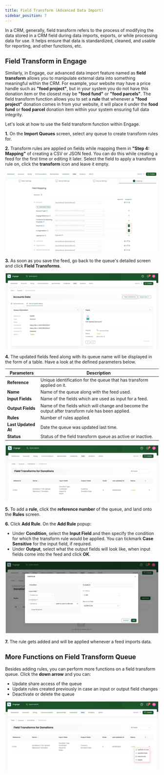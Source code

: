 ```yaml
---
title: Field Transform (Advanced Data Import)
sidebar_position: 7
---
```


In a CRM, generally, field transform refers to the process of modifying the data stored in a CRM field during data imports, exports, or while processing data for use. It helps ensure that data is standardized, cleaned, and usable for reporting, and other functions, etc.

## Field Transform in Engage

Similarly, in Engage, our advanced data import feature named as **field transform** allows you to manipulate external data into something meaningful within the CRM. For example, your website may have a price handle such as **"food project"**, but in your system you do not have this donation item or the closest may be **"food fund"** or **"food parcels"**. The field transform function allows you to set a **rule** that whenever a **"food project"** donation comes in from your website, it will place it under the **food fund** or **food parcel** donation item within your system ensuring full data integrity.

Let's look at how to use the field transform function within Engage.

**1.** On the **Import Queues** screen, select any queue to create transform rules for. 

**2.** Transform rules are applied on fields while mapping them in **"Step 4: Mapping"** of creating a CSV or JSON feed. You can do this while creating a feed for the first time or editing it later. Select the field to apply a transform rule on, click the **transform** icon and leave it empty.

![click the transform icon](./click-transfer-icon.png)

**3.** As soon as you save the feed, go back to the queue's detailed screen and click **Field Transforms**. 

![click field transform button](./click-field-transform-button.png)

**4.** The updated fields feed along with its queue name will be displayed in the form of a table. Have a look at the defined parameters below.

| Parameters | Description |
| ---------- | ----------- |
| **Reference** | Unique identification for the queue that has transform applied on it. |
| **Name** | Name of the queue along with the feed used. |
| **Input Fields** | Name of the fields which are used as input for a feed. |
| **Output Fields** | Name of the fields which will change and become the output after transform rule has been applied. |
| **Rules** | Number of rules applied. |
| **Last Updated At** | Date the queue was updated last time. |
| **Status** | Status of the field transform queue as active or inactive. |

![field transforms screen](./field-transforms-screen.png)

**5.** To add a **rule**, click the **reference number** of the queue, and land onto the **Rules** screen.

**6.** Click **Add Rule**. On the **Add Rule** popup:

- Under **Condition**, select the **Input Field** and then specify the condition for which the transform rule would be applied. You can tickmark **Case Sensitive** for the input field, if required. 
- Under **Output**, select what the output fields will look like, when input fields come into the feed and click **OK**. 

![add rule popup](./add-rule-popup.png)

**7.** The rule gets added and will be applied whenever a feed imports data.

## More Functions on Field Transform Queue

Besides adding rules, you can perform more functions on a field transform queue. Click the **down arrow** and you can:

- Update share access of the queue 
- Update rules created previously in case an input or output field changes 
- Deactivate or delete the queue

![click down arrow](./click-down-arrow.png)